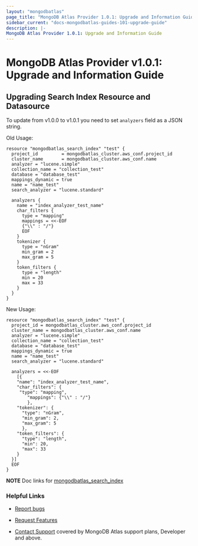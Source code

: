 ```yaml
---
layout: "mongodbatlas"
page_title: "MongoDB Atlas Provider 1.0.1: Upgrade and Information Guide"
sidebar_current: "docs-mongodbatlas-guides-101-upgrade-guide"
description: |-
MongoDB Atlas Provider 1.0.1: Upgrade and Information Guide
---
```


# MongoDB Atlas Provider v1.0.1: Upgrade and Information Guide

## Upgrading Search Index Resource and Datasource

To update from v1.0.0 to v1.0.1 you need to set `analyzers` field as a JSON string.

Old Usage: 
```hcl
resource "mongodbatlas_search_index" "test" {
  project_id         = mongodbatlas_cluster.aws_conf.project_id
  cluster_name       = mongodbatlas_cluster.aws_conf.name
  analyzer = "lucene.simple"
  collection_name = "collection_test"
  database = "database_test"
  mappings_dynamic = true
  name = "name_test"
  search_analyzer = "lucene.standard"
  
  analyzers {
    name = "index_analyzer_test_name"
    char_filters {
      type = "mapping"
      mappings = <<-EOF
	  {"\\" : "/"}
	  EOF
    }
    tokenizer {
      type = "nGram"
      min_gram = 2
      max_gram = 5
    }
    token_filters {
      type = "length"
      min = 20
      max = 33
    }
  }
}
```

New Usage:
```hcl
resource "mongodbatlas_search_index" "test" {
  project_id = mongodbatlas_cluster.aws_conf.project_id
  cluster_name = mongodbatlas_cluster.aws_conf.name
  analyzer = "lucene.simple"
  collection_name = "collection_test"
  database = "database_test"
  mappings_dynamic = true
  name = "name_test"
  search_analyzer = "lucene.standard"
  
  analyzers = <<-EOF
    [{
    "name": "index_analyzer_test_name",
    "char_filters": {
     "type": "mapping",
    	"mappings": {"\\" : "/"}
    	},
    "tokenizer": {
      "type": "nGram",
      "min_gram": 2,
	  "max_gram": 5
	  },
    "token_filters": {
      "type": "length",
	  "min": 20,
	  "max": 33
    }
  }]
  EOF
}
```

**NOTE** Doc links for [mongodbatlas_search_index](https://registry.terraform.io/providers/mongodb/mongodbatlas/latest/docs/resources/search_index)


### Helpful Links

* [Report bugs](https://github.com/mongodb/terraform-provider-mongodbatlas/issues)

* [Request Features](https://feedback.mongodb.com/forums/924145-atlas?category_id=370723)

* [Contact Support](https://docs.atlas.mongodb.com/support/) covered by MongoDB Atlas support plans, Developer and above.